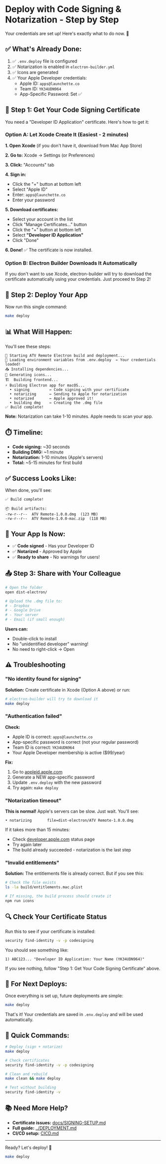 # Deploy with Code Signing & Notarization - Step by Step

Your credentials are set up! Here's exactly what to do now. 🚀

## ✅ What's Already Done:

1. ✅ `.env.deploy` file is configured
2. ✅ Notarization is enabled in `electron-builder.yml`
3. ✅ Icons are generated
4. ✅ Your Apple Developer credentials:
   - Apple ID: `apps@launchette.co`
   - Team ID: `YK34UDN964`
   - App-Specific Password: Set ✅

## 🔑 Step 1: Get Your Code Signing Certificate

You need a "Developer ID Application" certificate. Here's how to get it:

### Option A: Let Xcode Create It (Easiest - 2 minutes)

**1. Open Xcode** (if you don't have it, download from Mac App Store)

**2. Go to:** Xcode → Settings (or Preferences)

**3. Click:** "Accounts" tab

**4. Sign in:**
- Click the "+" button at bottom left
- Select "Apple ID"
- Enter: `apps@launchette.co`
- Enter your password

**5. Download certificates:**
- Select your account in the list
- Click "Manage Certificates..." button
- Click the "+" button at bottom left
- Select **"Developer ID Application"**
- Click "Done"

**6. Done!** ✅ The certificate is now installed.

### Option B: Electron Builder Downloads It Automatically

If you don't want to use Xcode, electron-builder will try to download the certificate automatically using your credentials. Just proceed to Step 2!

## 🚀 Step 2: Deploy Your App

Now run this single command:

```bash
make deploy
```

## 📊 What Will Happen:

You'll see these steps:

```
🚀 Starting ATV Remote Electron build and deployment...
📄 Loading environment variables from .env.deploy  ← Your credentials loaded!
📥 Installing dependencies...
🎨 Generating icons...
🏗️  Building frontend...
⚡ Building Electron app for macOS...
  • signing         ← Code signing with your certificate
  • notarizing      ← Sending to Apple for notarization
  • notarized       ← Apple approved it!
  • building dmg    ← Creating the .dmg file
✅ Build complete!
```

**Note:** Notarization can take 1-10 minutes. Apple needs to scan your app.

## ⏱️ Timeline:

- **Code signing:** ~30 seconds
- **Building DMG:** ~1 minute
- **Notarization:** 1-10 minutes (Apple's servers)
- **Total:** ~5-15 minutes for first build

## ✅ Success Looks Like:

When done, you'll see:

```
✅ Build complete!

📦 Build artifacts:
-rw-r--r--  ATV Remote-1.0.0.dmg  (123 MB)
-rw-r--r--  ATV Remote-1.0.0-mac.zip  (118 MB)
```

## 🎉 Your App Is Now:

- ✅ **Code signed** - Has your Developer ID
- ✅ **Notarized** - Approved by Apple
- ✅ **Ready to share** - No warnings for users!

## 📤 Step 3: Share with Your Colleague

```bash
# Open the folder
open dist-electron/

# Upload the .dmg file to:
# - Dropbox
# - Google Drive
# - Your server
# - Email (if small enough)
```

**Users can:**
- Double-click to install
- No "unidentified developer" warning!
- No need to right-click → Open

## ⚠️ Troubleshooting

### "No identity found for signing"

**Solution:** Create certificate in Xcode (Option A above) or run:
```bash
# electron-builder will try to download it
make deploy
```

### "Authentication failed"

**Check:**
- Apple ID is correct: `apps@launchette.co`
- App-specific password is correct (not your regular password)
- Team ID is correct: `YK34UDN964`
- Your Apple Developer membership is active ($99/year)

**Fix:**
1. Go to [appleid.apple.com](https://appleid.apple.com)
2. Generate a NEW app-specific password
3. Update `.env.deploy` with the new password
4. Try again: `make deploy`

### "Notarization timeout"

**This is normal!** Apple's servers can be slow. Just wait. You'll see:
```
• notarizing       file=dist-electron/ATV Remote-1.0.0.dmg
```

If it takes more than 15 minutes:
- Check [developer.apple.com](https://developer.apple.com) status page
- Try again later
- The build already succeeded - notarization is the last step

### "Invalid entitlements"

**Solution:** The entitlements file is already correct. But if you see this:
```bash
# Check the file exists
ls -la build/entitlements.mac.plist

# If missing, the build process should create it
npm run icons
```

## 🔍 Check Your Certificate Status

Run this to see if your certificate is installed:

```bash
security find-identity -v -p codesigning
```

You should see something like:
```
1) ABC123... "Developer ID Application: Your Name (YK34UDN964)"
```

If you see nothing, follow "Step 1: Get Your Code Signing Certificate" above.

## 📱 For Next Deploys:

Once everything is set up, future deployments are simple:

```bash
make deploy
```

That's it! Your credentials are saved in `.env.deploy` and will be used automatically.

## 🎯 Quick Commands:

```bash
# Deploy (sign + notarize)
make deploy

# Check certificates
security find-identity -v -p codesigning

# Clean and rebuild
make clean && make deploy

# Test without building
security find-identity -v
```

## 📚 Need More Help?

- **Certificate issues:** [docs/SIGNING-SETUP.md](SIGNING-SETUP.md)
- **Full guide:** [../DEPLOYMENT.md](../DEPLOYMENT.md)
- **CI/CD setup:** [CICD.md](CICD.md)

---

Ready? Let's deploy! 🚀

```bash
make deploy
```
